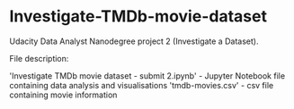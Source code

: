# Investigate-TMDb-movie-dataset
Udacity Data Analyst Nanodegree project 2 (Investigate a Dataset). 

File description:

'Investigate TMDb movie dataset - submit 2.ipynb' - Jupyter Notebook file containing data analysis and visualisations
'tmdb-movies.csv' - csv file containing movie information
